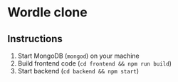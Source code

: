 # Wordle clone

## Instructions

1. Start MongoDB (`mongod`) on your machine
2. Build frontend code (`cd frontend && npm run build`)
3. Start backend (`cd backend && npm start`)
